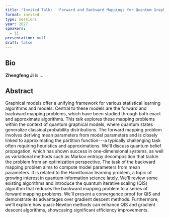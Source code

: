 ```yaml
---
title: "Invited Talk: ''Forward and Backward Mappings for Quantum Graphical Models''"
format: invited
type: sessions
year: 2027
speakers:
  - ji
presentation: null
draft: false
---
```

## Bio
**Zhengfeng Ji** is ... 

## Abstract
Graphical models offer a unifying framework for various statistical learning algorithms and models. Central to these models are the forward and backward mapping problems, which have been studied through both exact and approximate algorithms. This talk explores these mapping problems within the context of quantum graphical models, where quantum states generalize classical probability distributions.
The forward mapping problem involves deriving mean parameters from model parameters and is closely linked to approximating the partition function---a typically challenging task often requiring heuristics and approximations. We'll discuss quantum belief propagation, which has shown success in one-dimensional systems, as well as variational methods such as Markov entropy decomposition that tackle the problem from an optimization perspective.
The task of the backward mapping problem aims to compute model parameters from mean parameters. It is related to the Hamiltonian learning problem, a topic of growing interest in quantum information science lately. We'll review some existing algorithms and introduce the quantum iterative scaling (QIS) algorithm that reduces the backward mapping problem to a series of forward mapping problems. We'll present a convergence proof for QIS and demonstrate its advantages over gradient descent methods. Furthermore, we'll explore how quasi-Newton methods can enhance QIS and gradient descent algorithms, showcasing significant efficiency improvements.


<!-- fields to use above: -->
<!-- videoId: "Vfl9pPh6ipI" -->
<!-- presentation: "/2024/sessions/slides/QCrypt2024InvitedDiamanti.pdf" -->
